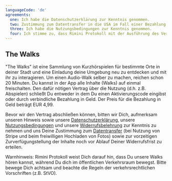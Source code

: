 ```yaml
---
languageCode: 'de'
agreements:
  one: Ich habe die Datenschutzerklärung zur Kenntnis genommen.
  two: Zustimmung zum Datentransfer in die USA im Fall einer Bezahlung über Stripe oder im Fall eines freiwilligen Foto-Uploads mit Geo-Standort.
  three: Ich habe die Nutzungsbedingungen zur Kenntnis genommen.
  four: Ich stimme zu, dass Rimini Protokoll mit der Ausführung des Vertrages vor Ablauf meiner Widerrufsfrist beginnen darf und dass ich Kenntnis darüber habe, dass ich durch diese Zustimmung mit Beginn der Ausführung des Vertrages (Beginn der Nutzung der Walks) mein Widerrufsrecht verliere. Die Widerrufsbelehrung und das Muster-Widerrufsformular habe ich zur Kenntnis genommen.
---
```

## The Walks
"The Walks" ist eine Sammlung von Kurzhörspielen für bestimmte Orte in deiner Stadt und eine Einladung deine Umgebung neu zu entdecken und mit ihr zu interagieren. Um einen Audio-Walk selber zu machen, reichen schon 20 Minuten. Du kannst in der App alle Inhalte (Walks) auf einmal freischalten. Den dafür nötigen Vertrag über die Nutzung (d.h. z.B. Abspielen) schließt Du entweder in dem Du einen Aktivierungscode eingibst oder durch verbindliche Bezahlung in Geld. Der Preis für die Bezahlung in Geld beträgt EUR 4,99.

Bevor wir den Vertrag abschließen können, bitten wir Dich, aufmerksam unseren Hinweis sowie unsere [Datenschutzerklärung](https://www.rimini-protokoll.de/website/media/The%20Walks/Datenschutzerklarung%20.pdf), unsere [Nutzungsbedingungen](https://www.rimini-protokoll.de/website/media/The%20Walks/Nutzungsbedingungen.pdf) und unsere [Widerrufsbelehrung](https://www.rimini-protokoll.de/website/media/The%20Walks/Widerrufsbelehrung.pdf) zur Kenntnis zu nehmen und uns Deine Zustimmung zum [Datentransfer](https://www.rimini-protokoll.de/website/media/The%20Walks/Datentransfer%20.pdf) (bei Nutzung von Stripe und beim freiwilligen Hochladen von Fotos) sowie zur vorzeitigen Zurverfügungstellung der Inhalte noch vor Ablauf Deiner Widerrufsfrist zu erteilen.

Warnhinweis: Rimini Protokoll weist Dich darauf hin, dass Du unsere Walks hören kannst, während Du dich im öffentlichen Verkehrsraum bewegst. Bitte bewege Dich achtsam und beachte die Regeln der verkehrsrechtlichen Vorschriften (z.B. StVO).
